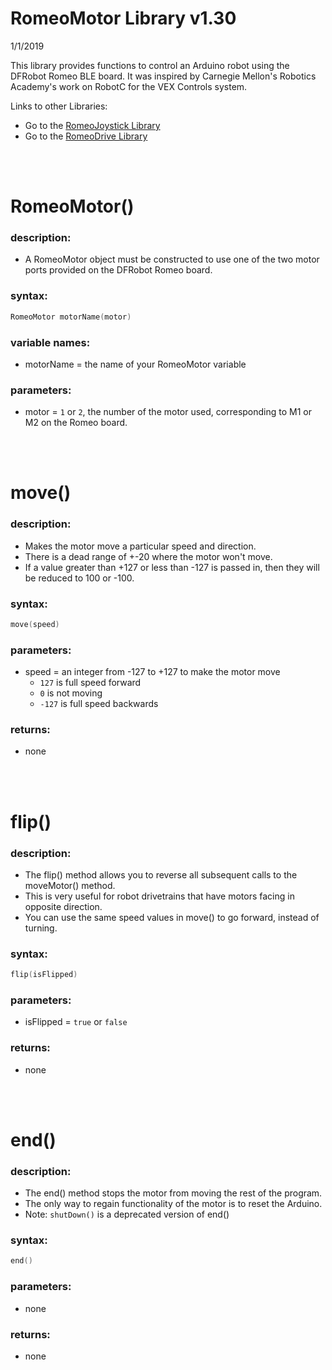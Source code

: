 # RomeoMotor Library v1.30
1/1/2019

This library provides functions to control an Arduino robot using the DFRobot Romeo BLE board.
It was inspired by Carnegie Mellon's Robotics Academy's work on RobotC for the VEX Controls system.

Links to other Libraries:
* Go to the [RomeoJoystick Library](RomeoJoystick%20Library.md)
* Go to the [RomeoDrive Library](RomeoDrive%20Library.md)

<br/><br/>

# RomeoMotor()
### description:
* A RomeoMotor object must be constructed to use one of the two motor ports provided on the DFRobot Romeo board.
### syntax:
```c
RomeoMotor motorName(motor)
```
### variable names:
* motorName = the name of your RomeoMotor variable
### parameters:
* motor = ```1``` or ```2```, the number of the motor used, corresponding to M1 or M2 on the Romeo board.

<br/><br/>

# move()
### description:
* Makes the motor move a particular speed and direction.
* There is a dead range of +-20 where the motor won't move.
* If a value greater than +127 or less than -127 is passed in, then they will be reduced to 100 or -100.
### syntax:
```c
move(speed)
```
### parameters:
* speed = an integer from -127 to +127 to make the motor move
  * ```127``` is full speed forward
  * ```0``` is not moving
  * ```-127``` is full speed backwards
### returns:
* none

<br/><br/>

# flip()
### description:
* The flip() method allows you to reverse all subsequent calls to the moveMotor() method.
* This is very useful for robot drivetrains that have motors facing in opposite direction.
* You can use the same speed values in move() to go forward, instead of turning.
### syntax:
```c
flip(isFlipped)
```
### parameters:
* isFlipped = ```true``` or ```false```
### returns:
 * none
 
 <br/><br/>

# end()
### description:
* The end() method stops the motor from moving the rest of the program.
* The only way to regain functionality of the motor is to reset the Arduino.
* Note: ```shutDown()``` is a deprecated version of end()
### syntax:
```c
end()
```
 ### parameters:
 * none
 ### returns:
 * none

 